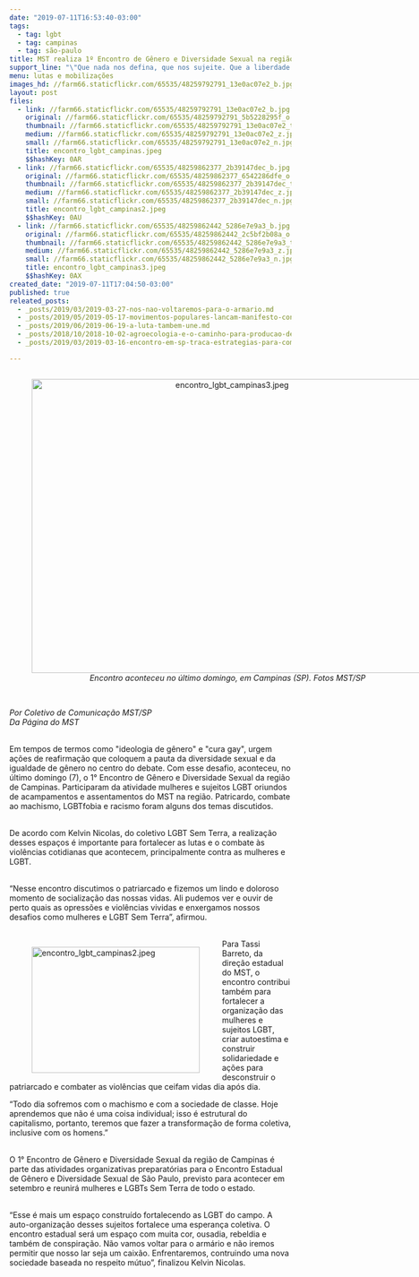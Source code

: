 ```yaml
---
date: "2019-07-11T16:53:40-03:00"
tags:
  - tag: lgbt
  - tag: campinas
  - tag: são-paulo
title: MST realiza 1º Encontro de Gênero e Diversidade Sexual na região de Campinas (SP)
support_line: "\"Que nada nos defina, que nos sujeite. Que a liberdade seja nossa própria substância, já que viver é ser livre!\", já escreveu Simone de Beauvoir"
menu: lutas e mobilizações
images_hd: //farm66.staticflickr.com/65535/48259792791_13e0ac07e2_b.jpg
layout: post
files:
  - link: //farm66.staticflickr.com/65535/48259792791_13e0ac07e2_b.jpg
    original: //farm66.staticflickr.com/65535/48259792791_5b5228295f_o.jpg
    thumbnail: //farm66.staticflickr.com/65535/48259792791_13e0ac07e2_t.jpg
    medium: //farm66.staticflickr.com/65535/48259792791_13e0ac07e2_z.jpg
    small: //farm66.staticflickr.com/65535/48259792791_13e0ac07e2_n.jpg
    title: encontro_lgbt_campinas.jpeg
    $$hashKey: 0AR
  - link: //farm66.staticflickr.com/65535/48259862377_2b39147dec_b.jpg
    original: //farm66.staticflickr.com/65535/48259862377_6542286dfe_o.jpg
    thumbnail: //farm66.staticflickr.com/65535/48259862377_2b39147dec_t.jpg
    medium: //farm66.staticflickr.com/65535/48259862377_2b39147dec_z.jpg
    small: //farm66.staticflickr.com/65535/48259862377_2b39147dec_n.jpg
    title: encontro_lgbt_campinas2.jpeg
    $$hashKey: 0AU
  - link: //farm66.staticflickr.com/65535/48259862442_5286e7e9a3_b.jpg
    original: //farm66.staticflickr.com/65535/48259862442_2c5bf2b08a_o.jpg
    thumbnail: //farm66.staticflickr.com/65535/48259862442_5286e7e9a3_t.jpg
    medium: //farm66.staticflickr.com/65535/48259862442_5286e7e9a3_z.jpg
    small: //farm66.staticflickr.com/65535/48259862442_5286e7e9a3_n.jpg
    title: encontro_lgbt_campinas3.jpeg
    $$hashKey: 0AX
created_date: "2019-07-11T17:04:50-03:00"
published: true
releated_posts:
  - _posts/2019/03/2019-03-27-nos-nao-voltaremos-para-o-armario.md
  - _posts/2019/05/2019-05-17-movimentos-populares-lancam-manifesto-contra-a-lgbtfobia.md
  - _posts/2019/06/2019-06-19-a-luta-tambem-une.md
  - _posts/2018/10/2018-10-02-agroecologia-e-o-caminho-para-producao-de-alimentos-saudaveis-em-sao-paulo.md
  - _posts/2019/03/2019-03-16-encontro-em-sp-traca-estrategias-para-comites-lula-livre-leia-carta-do-ex-presidente.md

---
```

<div style="text-align:center">
<figure class="image" style="display:inline-block"><img alt="encontro_lgbt_campinas3.jpeg" height="525" src="//farm66.staticflickr.com/65535/48259862442_5286e7e9a3_b.jpg" width="700" />
<figcaption><em>Encontro aconteceu no &uacute;ltimo domingo, em Campinas (SP). Fotos MST/SP</em></figcaption>
</figure>
</div>

<p><br />
<em>Por Coletivo de Comunica&ccedil;&atilde;o MST/SP<br />
Da P&aacute;gina do MST</em><br />
&nbsp;</p>

<p>Em tempos de termos como &quot;ideologia de g&ecirc;nero&quot; e &quot;cura gay&quot;, urgem a&ccedil;&otilde;es de reafirma&ccedil;&atilde;o que coloquem a pauta da diversidade sexual e da igualdade de g&ecirc;nero no centro do debate. Com esse desafio, aconteceu, no &uacute;ltimo domingo (7), o 1&deg; Encontro de G&ecirc;nero e Diversidade Sexual da regi&atilde;o de Campinas. Participaram da atividade mulheres e sujeitos LGBT oriundos de acampamentos e assentamentos do MST na regi&atilde;o. Patricardo, combate ao machismo, LGBTfobia e racismo foram alguns dos temas discutidos.<br />
&nbsp;</p>

<p>De acordo com Kelvin Nicolas, do coletivo LGBT Sem Terra, a realiza&ccedil;&atilde;o desses espa&ccedil;os &eacute; importante para fortalecer as lutas e o combate &agrave;s viol&ecirc;ncias cotidianas que acontecem, principalmente contra as mulheres e LGBT.<br />
&nbsp;</p>

<p>&ldquo;Nesse encontro discutimos o patriarcado e fizemos um lindo e doloroso momento de socializa&ccedil;&atilde;o das nossas vidas. Ali pudemos ver e ouvir de perto quais as opress&otilde;es e viol&ecirc;ncias vividas e enxergamos nossos desafios como mulheres e LGBT Sem Terra&rdquo;, afirmou.<br />
&nbsp;</p>

<figure class="image" style="float:left"><img alt="encontro_lgbt_campinas2.jpeg" height="225" src="//farm66.staticflickr.com/65535/48259862377_2b39147dec_b.jpg" width="300" />
<figcaption></figcaption>
</figure>

<p>Para Tassi Barreto, da dire&ccedil;&atilde;o estadual do MST, o encontro contribui tamb&eacute;m para fortalecer a organiza&ccedil;&atilde;o das mulheres e sujeitos LGBT, criar autoestima e construir solidariedade e a&ccedil;&otilde;es para desconstruir o patriarcado e combater as viol&ecirc;ncias que ceifam vidas dia ap&oacute;s dia.</p>

<p>&ldquo;Todo dia sofremos com o machismo e com a sociedade&nbsp;de classe. Hoje aprendemos que n&atilde;o &eacute; uma coisa individual; isso &eacute; estrutural do capitalismo, portanto, teremos que fazer a transforma&ccedil;&atilde;o de forma coletiva, inclusive com os homens.&rdquo;<br />
&nbsp;</p>

<p>O 1&deg; Encontro de G&ecirc;nero e Diversidade Sexual da regi&atilde;o de Campinas &eacute; parte das atividades organizativas preparat&oacute;rias para o Encontro Estadual de G&ecirc;nero e Diversidade Sexual de S&atilde;o Paulo, previsto para acontecer em setembro e reunir&aacute; mulheres e LGBTs Sem Terra de todo o estado.<br />
&nbsp;</p>

<p>&ldquo;Esse &eacute; mais um espa&ccedil;o constru&iacute;do fortalecendo as LGBT do campo. A auto-organiza&ccedil;&atilde;o desses sujeitos fortalece uma esperan&ccedil;a coletiva. O encontro estadual ser&aacute; um espa&ccedil;o com muita cor, ousadia, rebeldia e tamb&eacute;m de conspira&ccedil;&atilde;o. N&atilde;o vamos voltar para o arm&aacute;rio e n&atilde;o iremos permitir que nosso lar seja um caix&atilde;o. Enfrentaremos, contruindo uma nova sociedade baseada no respeito m&uacute;tuo&rdquo;, finalizou Kelvin Nicolas.</p>
